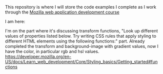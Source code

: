 This repository is where I will store the code examples I complete as I work through the [Mozilla web application development course](https://developer.mozilla.org/en-US/docs/Learn_web_development/Getting_started)

I am here: 

I'm on the part where it's discussing transform functions, "Look up different values of properties listed below. Try writing CSS rules that apply styling to different HTML elements using the following functions:" part. Already completed the transform and background-image with gradient values, now I have the color, in particular rgb and hsl values. https://developer.mozilla.org/en-US/docs/Learn_web_development/Core/Styling_basics/Getting_started#functions